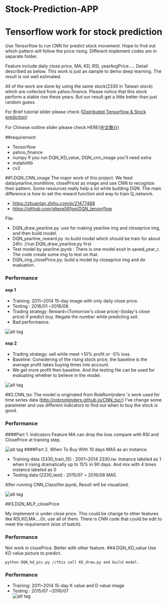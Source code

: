 # Stock-Prediction-APP
# Tensorflow work for stock prediction
Use Tensorflow to run CNN for predict stock movement. Hope to find out which pattern will follow the price rising. Different implement codes are in separate folder.
 
Feature include daily close price, MA, KD, RSI, yearAvgPrice..... Detail described as below. This work is just an sample to demo deep learning. The result is not well estimated. 
 
All of the work are done by using the same stock(2330 in Taiwan stock) which are collected from yahoo.finance. Please notice that this stock perform a stable rise these years. But our result get a little better than just random guess.

For Brief tutorial slider please check ([Distributed Tensorflow & Stock prediction](https://github.com/kimber-chen/Tensorflow-for-stock-prediction/blob/master/graph/DistributedTensorFlow%26StockPred.pdf))

For Chinese outline slider please check HERE([中文簡介](https://github.com/kimber-chen/Tensorflow-for-stock-prediction/blob/master/graph/tensorflow%E8%82%A1%E7%A5%A8%E9%A0%90%E6%B8%AC_%E5%A4%A7%E7%B6%B1.pdf))


##requirement
- Tensorflow
- yahoo_finance
- numpy
If you run DQN_KD_value, DQN_cnn_image you'll need extra
- matplotlib
- cv2

##1.DQN_CNN_image
The major work of this project. We feed data(yearline,monthline, closePrice) as image and use CNN to recognize their pattern. 
Some resources really help a lot while building DQN. The main difference is how to set the reward function and way to train Q_network.
  * https://zhuanlan.zhihu.com/p/21477488
  * https://github.com/gliese581gg/DQN_tensorflow

File:
- DQN_draw_yearline.py  :use for making yearline img and closeprice img, and then build model.
- DQN_yearline_reward.py :to build model which should be train for about 24hr. //run DQN_draw_yearline.py first
- Test model by yearline.ipynb : There is one model exsit in saved_year_r. The code create some img to test on that.
- DQN_img_closePrice.py: build a model by closeprice img and do evaluation.

### Performance
#### exp 1
  * Training: 2011~2014 15-day image with only daily close price.
  * Testing : 2016/01 ~2016/08  
  * Trading strategy: Reward=(Tomorrow's close price)-(today's close price) if predict buy. Negate the number while predicting sell. 
  * Bad performance. 
 
![alt tag](https://github.com/kimber-chen/Tensorflow-for-stock-prediction/blob/master/graph/closePrice_rst.PNG)
#### exp 2
  * Trading strategy: sell while meet +10% profit or -5% loss.
  * Baseline: Considering of the rising stock price, the baseline is the average profit takes buying times into account.
  * We get more profit then baseline. And the testing file can be used for evaluating whether to believe in the model.
  
![alt tag](https://github.com/kimber-chen/Tensorflow-for-stock-prediction/blob/master/graph/yearline_rst.PNG)
  

##2.CNN_tsc
The model is originated from RobRomijnders 's work used for time series data (http://robromijnders.github.io/CNN_tsc/) 
 I've change some parameter and use different indicators to find out when to buy the stock is good.
### Performance
####Part 1. Indicators
Feature MA can drop the loss compare with RSI and ClosePrice at training step.

![alt tag](https://github.com/kimber-chen/Tensorflow-for-stock-prediction/blob/master/graph/cnn_tsc_rst.PNG)
####Part 2. When To Buy
With 10 days MA5 as an instance.
 * Training data (2330_train_15) : 2001~2014 2330.tw. Instance labeled as 1 when it rising dramatically up to 15% in 90 days. And mix with 4 times instance labeled as 0
 * Testing data (2330_test) : 2015/07 ~ 2016/08 MA5. 
 
 After running CNN_Classifier.ipynb, Result will be visualized.
 
![alt tag](https://github.com/kimber-chen/Tensorflow-for-stock-prediction/blob/master/graph/cnn_tsc_when.PNG)

##3.DQN_MLP_closePrice

My implement is under close price. This could be change to other features like RSI,KD,MA....Or, use all of them. There is CNN code that could be edit to meet the requirement (size of batch).  
 
### Performance
Not work in closePrice. Better with other feature.
##4.DQN_KD_value
Use KD value picture to predict.
```
python DQN_kd_pic.py //this call KD_draw.py and build model.
```
### Performance
  * Training: 2011~2014 15-day K value and D value image
  * Testing : 2015/07 ~2016/07  
![alt tag](https://github.com/kimber-chen/Tensorflow-for-stock-prediction/blob/master/graph/KD_rst.PNG)
